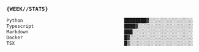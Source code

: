 ### `{WEEK//STATS}` 
<!--START_SECTION:waka-->

```txt
Python                                     ████████▓░░░░░░░░░░░░░░░░   34.62 %
Typescript                                 ████▓░░░░░░░░░░░░░░░░░░░░   19.32 %
Markdown                                   ███░░░░░░░░░░░░░░░░░░░░░░   12.13 %
Docker                                     █▓░░░░░░░░░░░░░░░░░░░░░░░   06.14 %
TSX                                        █▒░░░░░░░░░░░░░░░░░░░░░░░   05.73 %
```

<!--END_SECTION:waka-->
